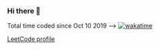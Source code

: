### Hi there 👋

Total time coded since Oct 10 2019 --> [![wakatime](https://wakatime.com/badge/user/9012e3ac-d80a-4c40-9108-c5421d7182a6.svg)](https://wakatime.com/@9012e3ac-d80a-4c40-9108-c5421d7182a6)

[LeetCode profile](https://leetcode.com/VladimirRydvan/)

<!--
**VladimirRydvan/VladimirRydvan** is a ✨ _special_ ✨ repository because its `README.md` (this file) appears on your GitHub profile.

Here are some ideas to get you started:

- 🔭 I’m currently working on ...
- 🌱 I’m currently learning ...
- 👯 I’m looking to collaborate on ...
- 🤔 I’m looking for help with ...
- 💬 Ask me about ...
- 📫 How to reach me: ...
- 😄 Pronouns: ...
- ⚡ Fun fact: ...
-->
